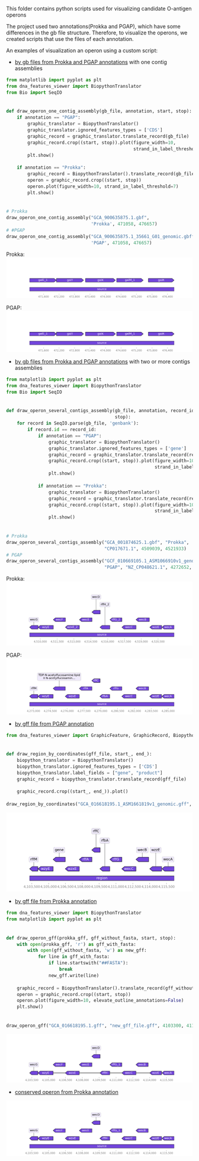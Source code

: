 This folder contains python scripts used for visualizing candidate O-antigen operons 

The project used two annotations(Prokka and PGAP), which have some differences in the gb file structure. Therefore, to visualize the operons, we created scripts that use the files of each annotation.

An examples of visualization an operon using a custom script:
* [by gb files from Prokka and PGAP annotations](https://github.com/rybinaanya/O-antigens/blob/main/operon_visualization/draw_operon_from_gb.py) with one contig assemblies 

```python 
from matplotlib import pyplot as plt
from dna_features_viewer import BiopythonTranslator
from Bio import SeqIO


def draw_operon_one_contig_assembly(gb_file, annotation, start, stop):
    if annotation == "PGAP":
        graphic_translator = BiopythonTranslator()
        graphic_translator.ignored_features_types = ['CDS']
        graphic_record = graphic_translator.translate_record(gb_file)
        graphic_record.crop((start, stop)).plot(figure_width=10,
                                                strand_in_label_threshold=7)
        plt.show()

    if annotation == "Prokka":
        graphic_record = BiopythonTranslator().translate_record(gb_file)
        operon = graphic_record.crop((start, stop))
        operon.plot(figure_width=10, strand_in_label_threshold=7)
        plt.show()


# Prokka
draw_operon_one_contig_assembly("GCA_900635875.1.gbf",
                                'Prokka', 471058, 476657)
# #PGAP
draw_operon_one_contig_assembly("GCA_900635875.1_35661_G01_genomic.gbff",
                                'PGAP', 471058, 476657)
```
Prokka:
![prokka](/operon_visualization/img/Prokka_gb_one_contig.png)

PGAP:
![pgap](/operon_visualization/img/PGAP_gb_one_contig.png)

* [by gb files from Prokka and PGAP annotations](https://github.com/rybinaanya/O-antigens/blob/main/operon_visualization/draw_operon_from_gb.py) with two or more contigs assemblies 

```python
from matplotlib import pyplot as plt
from dna_features_viewer import BiopythonTranslator
from Bio import SeqIO


def draw_operon_several_contigs_assembly(gb_file, annotation, record_id, start,
                                         stop):
    for record in SeqIO.parse(gb_file, 'genbank'):
        if record.id == record_id:
            if annotation == "PGAP":
                graphic_translator = BiopythonTranslator()
                graphic_translator.ignored_features_types = ['gene']
                graphic_record = graphic_translator.translate_record(record)
                graphic_record.crop((start, stop)).plot(figure_width=10,
                                                        strand_in_label_threshold=7)
                plt.show()

            if annotation == "Prokka":
                graphic_translator = BiopythonTranslator()
                graphic_record = graphic_translator.translate_record(record)
                graphic_record.crop((start, stop)).plot(figure_width=10,
                                                        strand_in_label_threshold=7)
                plt.show()


# Prokka
draw_operon_several_contigs_assembly("GCA_001874625.1.gbf", "Prokka",
                                     "CP017671.1", 4509039, 4521933)
# PGAP
draw_operon_several_contigs_assembly("GCF_010669105.1_ASM1066910v1_genomic.gbff",
                                     "PGAP", "NZ_CP048621.1", 4272652,  4285534)
```
Prokka:
![prokka](/operon_visualization/img/Prokka_gb_two_contigs.png)

PGAP:
![pgap](/operon_visualization/img/PGAP_gb_two_contigs.png)

* [by gff file from PGAP annotation](https://github.com/rybinaanya/O-antigens/blob/main/operon_visualization/draw_operons_from_pgap.py)
                                
```python 
from dna_features_viewer import GraphicFeature, GraphicRecord, BiopythonTranslator


def draw_region_by_coordinates(gff_file, start_, end_):
    biopython_translator = BiopythonTranslator()
    biopython_translator.ignored_features_types = ['CDS']
    biopython_translator.label_fields = ["gene", "product"]
    graphic_record = biopython_translator.translate_record(gff_file)

    graphic_record.crop((start_, end_)).plot()

draw_region_by_coordinates("GCA_016618195.1_ASM1661819v1_genomic.gff", 4103300, 4116180)
```
![pgap_gff](/operon_visualization/img/PGAP_gff.png)

* [by gff file from Prokka annotation](https://github.com/rybinaanya/O-antigens/blob/main/operon_visualization/draw_operons_from_pgap.py)
                                
```python 
from dna_features_viewer import BiopythonTranslator
from matplotlib import pyplot as plt


def draw_operon_gff(prokka_gff, gff_without_fasta, start, stop):
    with open(prokka_gff, 'r') as gff_with_fasta:
        with open(gff_without_fasta, 'w') as new_gff:
            for line in gff_with_fasta:
                if line.startswith("##FASTA"):
                    break
                new_gff.write(line)

    graphic_record = BiopythonTranslator().translate_record(gff_without_fasta)
    operon = graphic_record.crop((start, stop))
    operon.plot(figure_width=10, elevate_outline_annotations=False)
    plt.show()


draw_operon_gff("GCA_016618195.1.gff", "new_gff_file.gff", 4103300, 4116180)
```
![prokka_gff](/operon_visualization/img/prokka_gff.png)

* [conserved operon from Prokka annotation](https://github.com/rybinaanya/O-antigens/blob/main/operon_visualization/draw_conserved_operon_prokka.py)

![conserved operon from Prokka](/operon_visualization/img/Prokka_conserved_operon.png)
